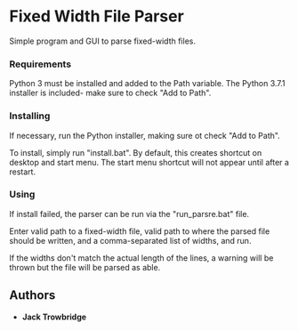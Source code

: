 # Fixed Width File Parser

Simple program and GUI to parse fixed-width files.

### Requirements

Python 3 must be installed and added to the Path variable. The Python 3.7.1 installer is included- make sure to check "Add to Path".

### Installing

If necessary, run the Python installer, making sure ot check "Add to Path".

To install, simply run "install.bat". By default, this creates shortcut on desktop and start menu. The start menu shortcut will not appear until after a restart.

### Using

If install failed, the parser can be run via the "run_parsre.bat" file.

Enter valid path to a fixed-width file, valid path to where the parsed file should be written, and a comma-separated list of widths, and run.

If the widths don't match the actual length of the lines, a warning will be thrown but the file will be parsed as able.

## Authors

* **Jack Trowbridge**
